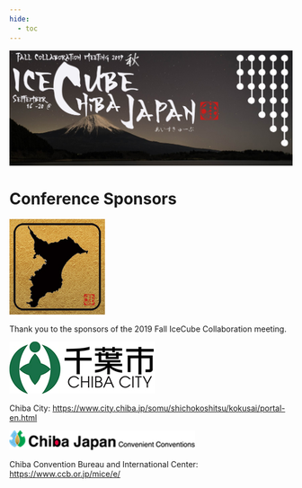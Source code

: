 ```yaml
---
hide:
  - toc
---
```


![2019 Fall Collaboration Meeting](titleNoren2C_new.jpg)


# Conference Sponsors

![ ](ChibaGold.jpg)

Thank you to the sponsors of the 2019 Fall IceCube Collaboration meeting.

![ ](ChibaCityLogo.jpg)


Chiba City: https://www.city.chiba.jp/somu/shichokoshitsu/kokusai/portal-en.html

![ ](ConvenLogoGIF.gif)


Chiba Convention Bureau and International Center: https://www.ccb.or.jp/mice/e/

